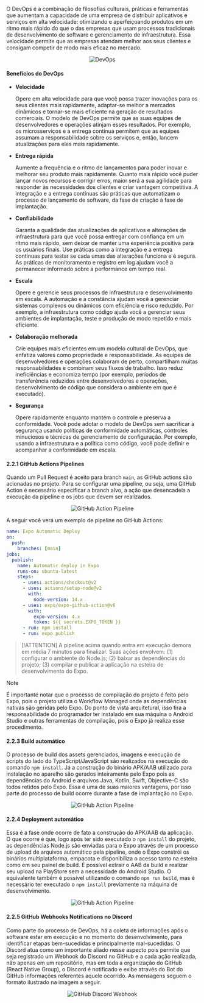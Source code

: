 O DevOps é a combinação de filosofias culturais, práticas e ferramentas que aumentam a capacidade de uma empresa de distribuir aplicativos e serviços em alta velocidade: otimizando e aperfeiçoando produtos em um ritmo mais rápido do que o das empresas que usam processos tradicionais de desenvolvimento de software e gerenciamento de infraestrutura. Essa velocidade permite que as empresas atendam melhor aos seus clientes e consigam competir de modo mais eficaz no mercado.

<p align="center">
  <img src="asset_devops_image.png" alt="DevOps" />
</p>

#### Benefícios do DevOps

- **Velocidade**

  Opere em alta velocidade para que você possa trazer inovações para os seus clientes mais rapidamente, adaptar-se melhor a mercados dinâmicos e tornar-se mais eficiente na geração de resultados comerciais. O modelo de DevOps permite que as suas equipes de desenvolvedores e operações atinjam esses resultados. Por exemplo, os microsserviços e a entrega contínua permitem que as equipes assumam a responsabilidade sobre os serviços e, então, lancem atualizações para eles mais rapidamente.

- **Entrega rápida**

  Aumente a frequência e o ritmo de lançamentos para poder inovar e melhorar seu produto mais rapidamente. Quanto mais rápido você puder lançar novos recursos e corrigir erros, maior será a sua agilidade para responder às necessidades dos clientes e criar vantagem competitiva. A integração e a entrega contínuas são práticas que automatizam o processo de lançamento de software, da fase de criação à fase de implantação.

- **Confiabilidade**

  Garanta a qualidade das atualizações de aplicativos e alterações de infraestrutura para que você possa entregar com confiança em um ritmo mais rápido, sem deixar de manter uma experiência positiva para os usuários finais. Use práticas como a integração e a entrega contínuas para testar se cada umas das alterações funciona e é segura. As práticas de monitoramento e registro em log ajudam você a permanecer informado sobre a performance em tempo real.

- **Escala**

  Opere e gerencie seus processos de infraestrutura e desenvolvimento em escala. A automação e a constância ajudam você a gerenciar sistemas complexos ou dinâmicos com eficiência e risco reduzido. Por exemplo, a infraestrutura como código ajuda você a gerenciar seus ambientes de implantação, teste e produção de modo repetido e mais eficiente.

- **Colaboração melhorada**

  Crie equipes mais eficientes em um modelo cultural de DevOps, que enfatiza valores como propriedade e responsabilidade. As equipes de desenvolvedores e operações colaboram de perto, compartilham muitas responsabilidades e combinam seus fluxos de trabalho. Isso reduz ineficiências e economiza tempo (por exemplo, períodos de transferência reduzidos entre desenvolvedores e operações, desenvolvimento de código que considera o ambiente em que é executado).

- **Segurança**

  Opere rapidamente enquanto mantém o controle e preserva a conformidade. Você pode adotar o modelo de DevOps sem sacrificar a segurança usando políticas de conformidade automáticas, controles minuciosos e técnicas de gerenciamento de configuração. Por exemplo, usando a infraestrutura e a política como código, você pode definir e acompanhar a conformidade em escala.

#### 2.2.1 GitHub Actions Pipelines

Quando um Pull Request é aceito para branch ``main``, as GitHub actions são acionadas no projeto. Para se configurar uma pipeline, ou seja, uma GitHub Action é necessário especificar a branch alvo, a ação que desencadeia a execução da pipeline e os jobs que devem ser realizados. 

<p align="center">
  <img src="asset_github_pipeline_image.png" alt="GitHub Action Pipeline" />
</p>

A seguir você verá um exemplo de pipeline no GitHub Actions:

```yml
name: Expo Automatic Deploy
on:
  push:
    branches: [main]
jobs:
  publish:
    name: Automatic deploy in Expo
    runs-on: ubuntu-latest
    steps:
      - uses: actions/checkout@v2
      - uses: actions/setup-node@v2
        with: 
          node-version: 14.x
      - uses: expo/expo-github-action@v6
        with:
          expo-version: 4.x
          token: ${{ secrets.EXPO_TOKEN }}
      - run: npm install
      - run: expo publish
```

>[!ATTENTION]
>A pipeline acima quando entra em execução demora em média 7 minutos para finalizar. Suas ações envolvem: (1) configurar o ambiente do Node.js; (2) baixar as dependências do projeto; (3) compilar e publicar a aplicação na esteira de desenvolvimento do Expo.

>[!NOTE]
>É importante notar que o processo de compilação do projeto é feito pelo Expo, pois o projeto utiliza o Workflow Managed onde as dependências nativas são geridas pelo Expo. Do ponto de vista arquitetural, isso tira a responsabilidade do programador ter instalado em sua máquina o Android Studio e outras ferramentas de compilação, pois o Expo já realiza esse procedimento.

#### 2.2.3 Build automático

O processo de build dos assets gerenciados, imagens e execução de scripts do lado do TypeScript/JavaScript são realizados na execução do comando ``npm install``. Já a construção do binário APK/AAB utilizado para instalação no aparelho são gerados inteiramente pelo Expo pois as dependências do Android e arquivos Java, Kotlin, Swift, Objective-C são todos retidos pelo Expo. Essa é uma de suas maiores vantagens, por isso parte do processo de build ocorre durante a fase de implantação no Expo. 

<p align="center">
  <img src="asset_github_build_image.png" alt="GitHub Action Pipeline" />
</p>

#### 2.2.4 Deployment automático

Essa é a fase onde ocorre de fato a construção do APK/AAB da aplicação. O que ocorre é que, logo após ter sido executado o ``npm install`` do projeto, as dependências Node.js são enviadas para o Expo através de um processo de upload de arquivos automático pela pipeline, onde o Expo constrói os binários multiplataforma, empacota e disponibiliza o acesso tanto na esteira como em seu painel de build. É possível extrair o AAB da build e realizar seu upload na PlayStore sem a necessidade do Android Studio. O equivalente também é possível utilizando o comando ``npm run build``, mas é necessário ter executado o ``npm install`` previamente na máquina de desenvolvimento.

<p align="center">
  <img src="asset_github_deployment_image.png" alt="GitHub Action Pipeline" />
</p>

#### 2.2.5 GitHub Webhooks Notifications no Discord

Como parte do processo de DevOps, há a coleta de informações após o software estar em execução e no momento do desenvolvimento, para identificar etapas bem-sucedidas e principalmente mal-sucedidas. O Discord atua como um importante aliado nesse aspecto pois permite que seja registrado um Webhook do Discord no GitHub e a cada ação realizada, não apenas em um repositório, mas em toda a organização do GitHub (React Native Group), o Discord é notificado e exibe através do Bot do GitHub informações referentes aquele ocorrido. As mensagens seguem o formato ilustrado na imagem a seguir.

<p align="center">
  <img src="asset_github_discord_webhook_image.png" alt="GitHub Discord Webhook" />
</p>
